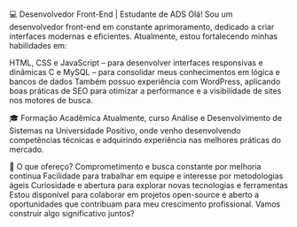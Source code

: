 💻 Desenvolvedor Front-End | Estudante de ADS
Olá! Sou um desenvolvedor front-end em constante aprimoramento, dedicado a criar interfaces modernas e eficientes. Atualmente, estou fortalecendo minhas habilidades em:

HTML, CSS e JavaScript – para desenvolver interfaces responsivas e dinâmicas
C e MySQL – para consolidar meus conhecimentos em lógica e bancos de dados
Também possuo experiência com WordPress, aplicando boas práticas de SEO para otimizar a performance e a visibilidade de sites nos motores de busca.

🎓 Formação Acadêmica
Atualmente, curso Análise e Desenvolvimento de Sistemas na Universidade Positivo, onde venho desenvolvendo competências técnicas e adquirindo experiência nas melhores práticas do mercado.

🚀 O que ofereço?
Comprometimento e busca constante por melhoria contínua
Facilidade para trabalhar em equipe e interesse por metodologias ágeis
Curiosidade e abertura para explorar novas tecnologias e ferramentas
Estou disponível para colaborar em projetos open-source e aberto a oportunidades que contribuam para meu crescimento profissional. Vamos construir algo significativo juntos?
